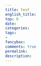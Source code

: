 ```yaml
---
title: test
english_title:
top: 0
date:
categories: 
tags: 
-
fancybox:
comments: true
permalink:
description:
---
```


<!--more-->